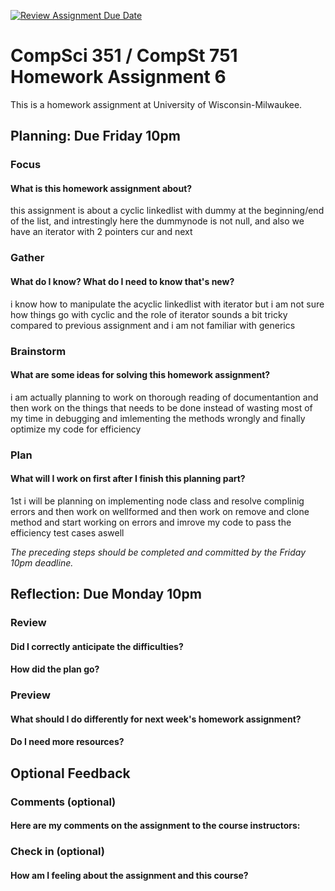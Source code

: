 [![Review Assignment Due Date](https://classroom.github.com/assets/deadline-readme-button-24ddc0f5d75046c5622901739e7c5dd533143b0c8e959d652212380cedb1ea36.svg)](https://classroom.github.com/a/Zw5llIO3)
# CompSci 351 / CompSt 751 Homework Assignment 6

This is a homework assignment at University of Wisconsin-Milwaukee.

## Planning: Due Friday 10pm

### Focus

#### What is this homework assignment about?
this assignment is about a cyclic linkedlist with dummy at the beginning/end of the list, and intrestingly here the dummynode is not null, and also we have an iterator with 2 pointers cur and next
### Gather

#### What do I know?  What do I need to know that's new?
i know how to manipulate the acyclic linkedlist with iterator but i am not sure how things go with cyclic and the role of iterator sounds a bit tricky compared to previous assignment and i am not familiar with generics
### Brainstorm

#### What are some ideas for solving this homework assignment?
i am actually planning to work on thorough reading of documentantion and then work on the things that needs to be done instead of wasting most of my time in debugging and imlementing the methods wrongly and finally optimize my code for efficiency
### Plan

#### What will I work on first after I finish this planning part?
1st i will be planning on implementing node class and resolve complinig errors and then work on wellformed and then work on remove and clone method and start working on errors and imrove my  code to pass the efficiency test cases aswell

*The preceding steps should be completed and committed by the
Friday 10pm deadline.*

## Reflection: Due Monday 10pm

### Review

#### Did I correctly anticipate the difficulties?

#### How did the plan go?

### Preview

#### What should I do differently for next week's homework assignment?

#### Do I need more resources?

## Optional Feedback

### Comments (optional)

#### Here are my comments on the assignment to the course instructors:

### Check in (optional)

#### How am I feeling about the assignment and this course?
